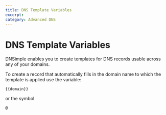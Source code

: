 ```yaml
---
title: DNS Template Variables
excerpt: 
category: Advanced DNS
---
```


# DNS Template Variables

DNSimple enables you to create templates for DNS records usable across any of your domains.

To create a record that automatically fills in the domain name to which the template is applied use the variable:

```text
{{domain}}
```

or the symbol

```text
@
```


